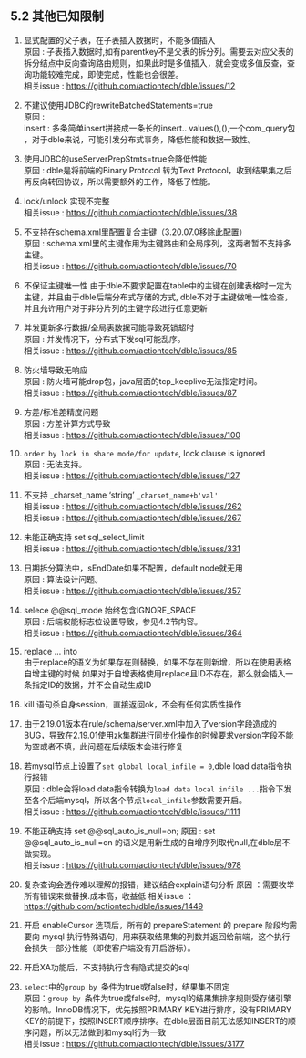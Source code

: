 ## 5.2 其他已知限制

1. 显式配置的父子表，在子表插入数据时，不能多值插入  
原因 : 子表插入数据时,如有parentkey不是父表的拆分列。需要去对应父表的拆分结点中反向查询路由规则，如果此时是多值插入，就会变成多值反查，查询功能较难完成，即使完成，性能也会很差。  
相关issue : https://github.com/actiontech/dble/issues/12  

2. 不建议使用JDBC的rewriteBatchedStatements=true  
原因 :  
insert : 多条简单insert拼接成一条长的insert.. values(),(),一个com\_query包 ，对于dble来说，可能引发分布式事务，降低性能和数据一致性。  

3. 使用JDBC的useServerPrepStmts=true会降低性能  
原因 : dble是将前端的Binary Protocol 转为Text Protocol，收到结果集之后再反向转回协议，所以需要额外的工作，降低了性能。

4. lock/unlock 实现不完整  
相关issue : https://github.com/actiontech/dble/issues/38  

5. 不支持在schema.xml里配置复合主键（3.20.07.0移除此配置）  
原因 : schema.xml里的主键作用为主键路由和全局序列，这两者暂不支持多主键。  
相关issue : https://github.com/actiontech/dble/issues/70  

6. 不保证主键唯一性
由于dble不要求配置在table中的主键在创建表格时一定为主键，并且由于dble后端分布式存储的方式, dble不对于主键做唯一性检查，并且允许用户对于非分片列的主键字段进行任意更新

7. 并发更新多行数据/全局表数据可能导致死锁超时  
原因 : 并发情况下，分布式下发sql可能乱序。  
相关issue : https://github.com/actiontech/dble/issues/85  

8. 防火墙导致无响应  
原因 : 防火墙可能drop包，java层面的tcp_keeplive无法指定时间。  
相关issue : https://github.com/actiontech/dble/issues/87  

9. 方差/标准差精度问题  
原因 : 方差计算方式导致  
相关issue : https://github.com/actiontech/dble/issues/100  

10. `order by lock in share mode/for update`, lock clause is ignored  
原因 : 无法支持。  
相关issue : https://github.com/actiontech/dble/issues/127  

11. 不支持 _charset_name ‘string’   `_charset_name+b'val'`  
相关issue : https://github.com/actiontech/dble/issues/262  
相关issue : https://github.com/actiontech/dble/issues/267  

12. 未能正确支持 set sql_select_limit  
相关issue : https://github.com/actiontech/dble/issues/331  

13. 日期拆分算法中，sEndDate如果不配置，default node就无用  
原因 : 算法设计问题。  
相关issue : https://github.com/actiontech/dble/issues/357  

14. selece @@sql_mode 始终包含IGNORE_SPACE  
原因 : 后端权能标志位设置导致，参见4.2节内容。  
相关issue : https://github.com/actiontech/dble/issues/364  

15. replace ... into  
由于replace的语义为如果存在则替换，如果不存在则新增，所以在使用表格自增主键的时候
如果对于自增表格使用replace且ID不存在，那么就会插入一条指定ID的数据，并不会自动生成ID  

16. kill 语句杀自身session，直接返回ok，不会有任何实质性操作  

17. 由于2.19.01版本在rule/schema/server.xml中加入了version字段造成的BUG，导致在2.19.01使用zk集群进行同步化操作的时候要求version字段不能为空或者不填，此问题在后续版本会进行修复  

18. 若mysql节点上设置了`set global local_infile = 0`,dble load data指令执行报错  
原因 : dble会将load data指令转换为`load data local infile ...`指令下发至各个后端mysql，所以各个节点`local_infile`参数需要开启。  
相关issue : https://github.com/actiontech/dble/issues/1111  

19. 不能正确支持 set @@sql_auto_is_null=on;
原因 : set @@sql_auto_is_null=on 的语义是用新生成的自增序列取代null,在dble层不做实现。    
相关issue : https://github.com/actiontech/dble/issues/978  

20. 复杂查询会透传难以理解的报错，建议结合explain语句分析 
原因 ：需要枚举所有错误来做替换.成本高，收益低
相关issue ：https://github.com/actiontech/dble/issues/1449

21. 开启 enableCursor 选项后，所有的 prepareStatement 的 prepare 阶段均需要向 mysql 执行特殊语句，用来获取结果集的列数并返回给前端，这个执行会损失一部分性能（即使客户端没有开启游标）。

22. 开启XA功能后，不支持执行含有隐式提交的sql

23. `select`中的`group by `条件为true或false时，结果集不固定  
原因：`group by `条件为true或false时，mysql的结果集排序规则受存储引擎的影响。InnoDB情况下，优先按照PRIMARY KEY进行排序，没有PRIMARY KEY的前提下，按照INSERT顺序排序。在dble层面目前无法感知INSERT的顺序问题，所以无法做到和mysql行为一致   
相关issue : https://github.com/actiontech/dble/issues/3177
